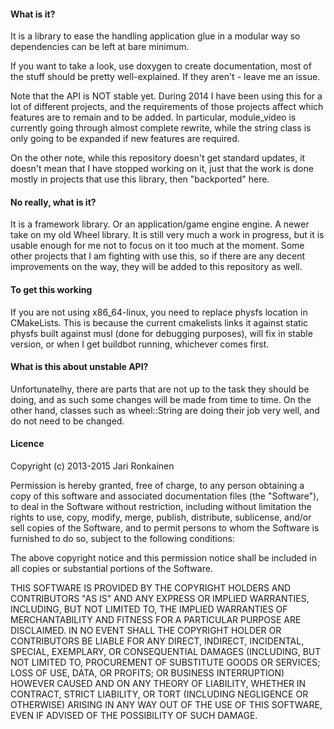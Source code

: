 #### What is it?
It is a library to ease the handling application glue in a modular way so dependencies can be left at bare minimum.

If you want to take a look, use doxygen to create documentation, most of the stuff should be pretty well-explained.  If they aren't - leave me an issue.

Note that the API is NOT stable yet.  During 2014 I have been using this for
a lot of different projects, and the requirements of those projects affect which
features are to remain and to be added.  In particular, module_video is currently
going through almost complete rewrite, while the string class is only going to
be expanded if new features are required.

On the other note, while this repository doesn't get standard updates, it doesn't mean that I have stopped working on it, just that the work is done mostly in projects that use this library, then "backported" here.

#### No really, what is it?
It is a framework library.  Or an application/game engine engine.  A newer take on my old Wheel library.  It is still very much a
work in progress, but it is usable enough for me not to focus on it too much at the moment.  Some other projects that I am fighting with
use this, so if there are any decent improvements on the way, they will be added to this repository as well.

#### To get this working
If you are not using x86_64-linux, you need to replace physfs location in CMakeLists.
This is because the current cmakelists links it against static physfs built against
musl (done for debugging purposes), will fix in stable version, or when I get
buildbot running, whichever comes first.

#### What is this about unstable API?
Unfortunatelhy, there are parts that are not up to the task they should be doing, and as such some changes will be made from time to time.  On the other hand, classes such as wheel::String are doing their job very well, and do not
need to be changed.

#### Licence
Copyright (c) 2013-2015 Jari Ronkainen

Permission is hereby granted, free of charge, to any person obtaining a copy of this software and associated documentation files (the "Software"), to deal in the Software without restriction, including without limitation the rights to use, copy, modify, merge, publish, distribute, sublicense, and/or sell copies of the Software, and to permit persons to whom the Software is furnished to do so, subject to the following conditions:

The above copyright notice and this permission notice shall be included in all copies or substantial portions of the Software.

THIS SOFTWARE IS PROVIDED BY THE COPYRIGHT HOLDERS AND CONTRIBUTORS "AS IS" AND ANY EXPRESS OR IMPLIED WARRANTIES, INCLUDING, BUT NOT LIMITED TO, THE IMPLIED WARRANTIES OF MERCHANTABILITY AND FITNESS FOR A PARTICULAR PURPOSE ARE DISCLAIMED. IN NO EVENT SHALL THE COPYRIGHT HOLDER OR CONTRIBUTORS BE LIABLE FOR ANY DIRECT, INDIRECT, INCIDENTAL, SPECIAL, EXEMPLARY, OR CONSEQUENTIAL DAMAGES (INCLUDING, BUT NOT LIMITED TO, PROCUREMENT OF SUBSTITUTE GOODS OR SERVICES; LOSS OF USE, DATA, OR PROFITS; OR BUSINESS INTERRUPTION) HOWEVER CAUSED AND ON ANY THEORY OF LIABILITY, WHETHER IN CONTRACT, STRICT LIABILITY, OR TORT (INCLUDING NEGLIGENCE OR OTHERWISE) ARISING IN ANY WAY OUT OF THE USE OF THIS SOFTWARE, EVEN IF ADVISED OF THE POSSIBILITY OF SUCH DAMAGE.

